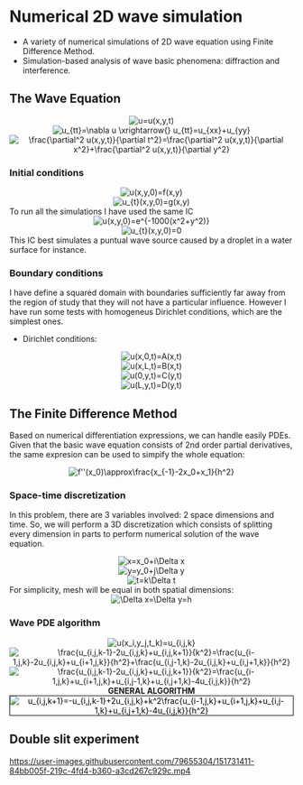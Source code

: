 # Numerical 2D wave simulation
- A variety of numerical simulations of 2D wave equation using Finite Difference Method. 
- Simulation-based analysis of wave basic phenomena: diffraction and interference.

## The Wave Equation
<div align="center">
<img src="https://latex.codecogs.com/svg.image?u=u(x,y,t)" title="u=u(x,y,t)" /> <br>
<img src="https://latex.codecogs.com/svg.image?u_{tt}=\nabla&space;u&space;\xrightarrow{}&space;u_{tt}=u_{xx}&plus;u_{yy}" title="u_{tt}=\nabla u \xrightarrow{} u_{tt}=u_{xx}+u_{yy}" /><br>
  <img src="https://latex.codecogs.com/svg.image?\frac{\partial^2&space;u(x,y,t)}{\partial&space;t^2}=\frac{\partial^2&space;u(x,y,t)}{\partial&space;x^2}&plus;\frac{\partial^2&space;u(x,y,t)}{\partial&space;y^2}" title="\frac{\partial^2 u(x,y,t)}{\partial t^2}=\frac{\partial^2 u(x,y,t)}{\partial x^2}+\frac{\partial^2 u(x,y,t)}{\partial y^2}" />
</div>

### Initial conditions
<div align="center">
  <img src="https://latex.codecogs.com/svg.image?u(x,y,0)=f(x,y)" title="u(x,y,0)=f(x,y)" /><br>
  <img src="https://latex.codecogs.com/svg.image?u_{t}(x,y,0)=g(x,y)" title="u_{t}(x,y,0)=g(x,y)" />
</div>
To run all the simulations I have used the same IC
<div align="center">
  <img src="https://latex.codecogs.com/svg.image?u(x,y,0)=e^{-1000(x^2&plus;y^2)}" title="u(x,y,0)=e^{-1000(x^2+y^2)}" /><br>
  <img src="https://latex.codecogs.com/svg.image?u_{t}(x,y,0)=0" title="u_{t}(x,y,0)=0" />
</div>
This IC best simulates a puntual wave source caused by a droplet in a water surface for instance.

### Boundary conditions
I have define a squared domain with boundaries sufficiently far away from the region of study that they will not have a particular influence. However I have run some tests with homogeneus Dirichlet conditions, which are the simplest ones.
- Dirichlet conditions:
<div align="center">
  <img src="https://latex.codecogs.com/svg.image?u(x,0,t)=A(x,t)" title="u(x,0,t)=A(x,t)" /><br>
  <img src="https://latex.codecogs.com/svg.image?u(x,L,t)=B(x,t)" title="u(x,L,t)=B(x,t)" /><br>
  <img src="https://latex.codecogs.com/svg.image?u(0,y,t)=C(y,t)" title="u(0,y,t)=C(y,t)" /><br>
  <img src="https://latex.codecogs.com/svg.image?u(L,y,t)=D(y,t)" title="u(L,y,t)=D(y,t)" />
</div>

## The Finite Difference Method
Based on numerical differentiation expressions, we can handle easily PDEs. Given that the basic wave equation consists of 2nd order partial derivatives, the same expresion can be used to simpify the whole equation:
<div align="center">
  <img src="https://latex.codecogs.com/svg.image?f''(x_0)\approx\frac{x_{-1}-2x_0&plus;x_1}{h^2}" title="f''(x_0)\approx\frac{x_{-1}-2x_0+x_1}{h^2}" />
</div>

### Space-time discretization
In this problem, there are 3 variables involved: 2 space dimensions and time. So, we will perform a 3D discretization which consists of splitting every dimension in parts to perform numerical solution of the wave equation. 
<div align="center">
  <img src="https://latex.codecogs.com/svg.image?x=x_0&plus;i\Delta&space;x" title="x=x_0+i\Delta x" /><br>
  <img src="https://latex.codecogs.com/svg.image?y=y_0&plus;j\Delta&space;y" title="y=y_0+j\Delta y" /><br>
  <img src="https://latex.codecogs.com/svg.image?t=k\Delta&space;t" title="t=k\Delta t" />
</div>
For simplicity, mesh will be equal in both spatial dimensions:
<div align="center">
  <img src="https://latex.codecogs.com/svg.image?\Delta&space;x=\Delta&space;y=h" title="\Delta x=\Delta y=h" />
</div>

### Wave PDE algorithm 
<div align="center">
  <img src="https://latex.codecogs.com/svg.image?u(x_i,y_j,t_k)=u_{i,j,k}" title="u(x_i,y_j,t_k)=u_{i,j,k}" /><br>
  <img src="https://latex.codecogs.com/svg.image?\frac{u_{i,j,k-1}-2u_{i,j,k}&plus;u_{i,j,k&plus;1}}{k^2}=\frac{u_{i-1,j,k}-2u_{i,j,k}&plus;u_{i&plus;1,j,k}}{h^2}&plus;\frac{u_{i,j-1,k}-2u_{i,j,k}&plus;u_{i,j&plus;1,k}}{h^2}" title="\frac{u_{i,j,k-1}-2u_{i,j,k}+u_{i,j,k+1}}{k^2}=\frac{u_{i-1,j,k}-2u_{i,j,k}+u_{i+1,j,k}}{h^2}+\frac{u_{i,j-1,k}-2u_{i,j,k}+u_{i,j+1,k}}{h^2}" /><br>
  <img src="https://latex.codecogs.com/svg.image?\frac{u_{i,j,k-1}-2u_{i,j,k}&plus;u_{i,j,k&plus;1}}{k^2}=\frac{u_{i-1,j,k}&plus;u_{i&plus;1,j,k}&plus;u_{i,j-1,k}&plus;u_{i,j&plus;1,k}-4u_{i,j,k}}{h^2}" title="\frac{u_{i,j,k-1}-2u_{i,j,k}+u_{i,j,k+1}}{k^2}=\frac{u_{i-1,j,k}+u_{i+1,j,k}+u_{i,j-1,k}+u_{i,j+1,k}-4u_{i,j,k}}{h^2}" /><br>
  <b>GENERAL ALGORITHM</b><br>
<img style="border: 1px solid; color: black;" src="https://latex.codecogs.com/svg.image?u_{i,j,k&plus;1}=-u_{i,j,k-1}&plus;2u_{i,j,k}&plus;k^2\frac{u_{i-1,j,k}&plus;u_{i&plus;1,j,k}&plus;u_{i,j-1,k}&plus;u_{i,j&plus;1,k}-4u_{i,j,k}}{h^2}" title="u_{i,j,k+1}=-u_{i,j,k-1}+2u_{i,j,k}+k^2\frac{u_{i-1,j,k}+u_{i+1,j,k}+u_{i,j-1,k}+u_{i,j+1,k}-4u_{i,j,k}}{h^2}" />
</div>

## Double slit experiment

https://user-images.githubusercontent.com/79655304/151731411-84bb005f-219c-4fd4-b360-a3cd267c929c.mp4



